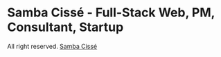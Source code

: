 # Samba Cissé - Full-Stack Web, PM, Consultant, Startup

All right reserved. [Samba Cissé](http://sambacisse.com)
